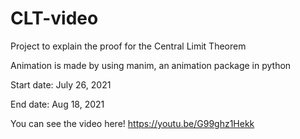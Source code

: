 # CLT-video
Project to explain the proof for the Central Limit Theorem

Animation is made by using manim, an animation package in python

Start date:
July 26, 2021

End date:
Aug 18, 2021

You can see the video here!
https://youtu.be/G99ghz1Hekk
